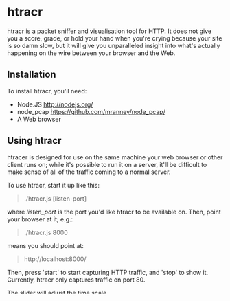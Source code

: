 
# htracr

htracr is a packet sniffer and visualisation tool for HTTP. It does not give
you a score, grade, or hold your hand when you're crying because your site
is so damn slow, but it will give you unparalleled insight into what's 
actually happening on the wire between your browser and the Web.

## Installation

To install htracr, you'll need:

- Node.JS <http://nodejs.org/>
- node_pcap <https://github.com/mranney/node_pcap/>
- A Web browser


## Using htracr

htracer is designed for use on the same machine your web browser or other 
client runs on; while it's possible to run it on a server, it'll be difficult
to make sense of all of the traffic coming to a normal server.

To use htracr, start it up like this:

  > ./htracr.js [listen-port]

where _listen_port_ is the port you'd like htracr to be available on. Then,
point your browser at it; e.g.:

  > ./htracr.js 8000

means you should point at:

  > http://localhost:8000/

Then, press 'start' to start capturing HTTP traffic, and 'stop' to show it.
Currently, htracr only captures traffic on port 80.

The slider will adjust the time scale.

## Contact

Mark Nottingham <mnot@mnot.net>

http://github.com/mnot/htracr/


## Obligatory Screenshot

![htracr screenshot](http://mnot.github.com/htracr/htracr.png)


## TODO

### TCP visualisation

- Make connection states visible:
  - handshaking
  - connected
  - half-connected
  - idle
  - disconnecting
  - buffer-full?
- per-connection stats:
  - total packets (graph of types?)
  - congestion window (over time?)
  - receive window (over time?)
  - rtt over time?
- retransmits / retries
- show ack relationships?

### HTTP visualisation

- Highlight message headers that are split across packets
- Highlight pipelining
- message stats
  - message delay, size
  - number of round trips
- click on response to open window with it
- click on request to re-make request
- server stall time (based upon rtt / packet sizes / psh)
- content types - message colours?

### Misc. Features

- configurable sniff port(s)
- printing
- trace DNS
- per-server stats
- allow removing connections / servers
- keyboard controls
- dump / load pcap sessions

### Bugs

- needs one mother of a refactoring
- handle overflow display of packet / http body content in msg
- header names are case-sensitive here
- need HTTP status phrase
- some requests not drawn in firefox 3
- connection: close on requests - do we get a http-res-end?
- pipelining